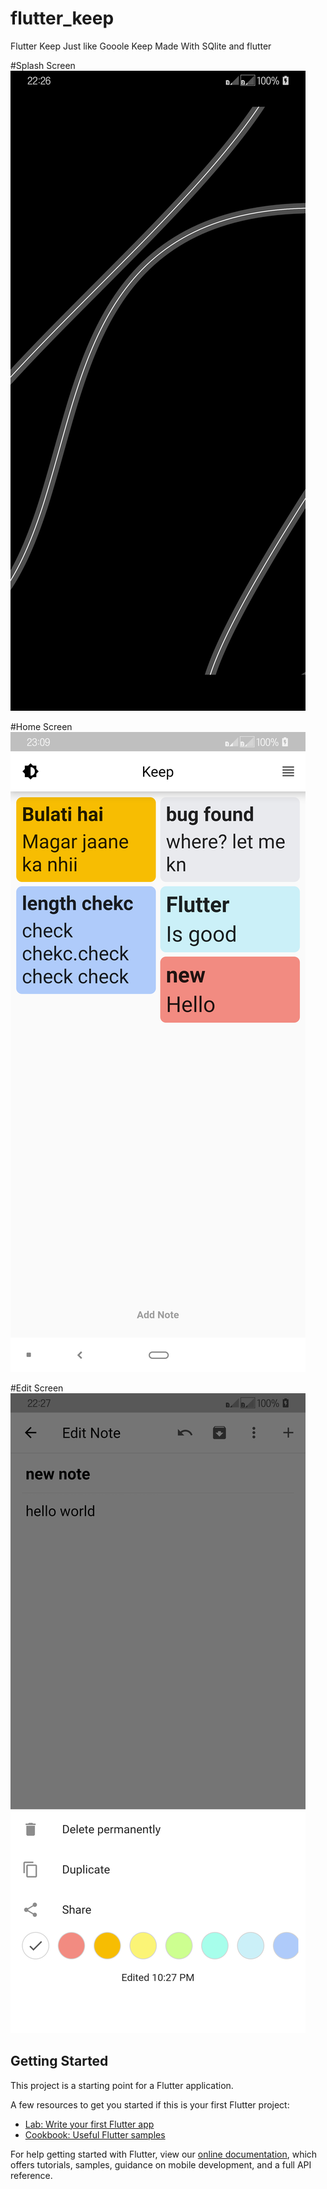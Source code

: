 # flutter_keep

Flutter Keep Just like Gooole Keep
Made With SQlite and flutter

#Splash Screen
![](splash.png)

#Home Screen
![](home.png)

#Edit Screen
![](edit.png)

## Getting Started

This project is a starting point for a Flutter application.

A few resources to get you started if this is your first Flutter project:

- [Lab: Write your first Flutter app](https://flutter.dev/docs/get-started/codelab)
- [Cookbook: Useful Flutter samples](https://flutter.dev/docs/cookbook)

For help getting started with Flutter, view our
[online documentation](https://flutter.dev/docs), which offers tutorials,
samples, guidance on mobile development, and a full API reference.
